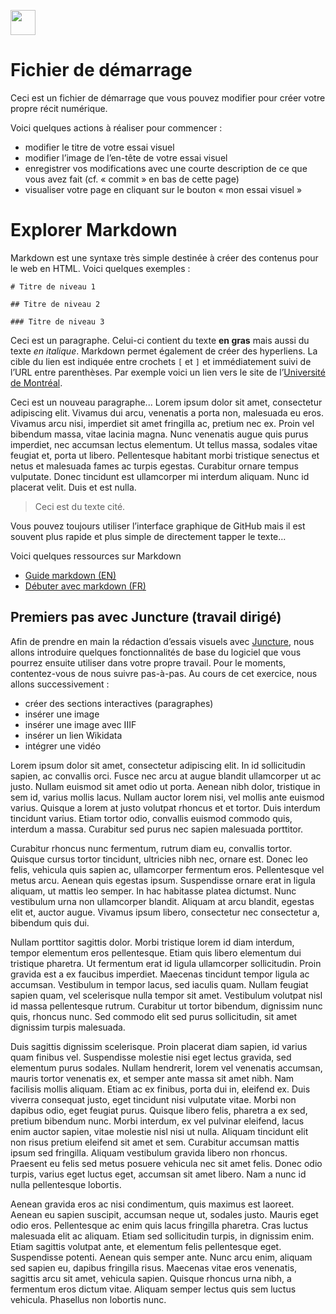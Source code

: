 <a href="https://juncture-digital.org"><img src="https://raw.githubusercontent.com/digitalArtHistory/recits-numeriques/main/images/btn_juncture.svg" style="height:40px"></a>

<param ve-config 
       title="depart" 
       banner="/images/ViennaDioscoridesFolio483vBirds.jpg" 
       layout="vertical">

# Fichier de démarrage

Ceci est un fichier de démarrage que vous pouvez modifier pour créer votre propre récit numérique.

Voici quelques actions à réaliser pour commencer :
- modifier le titre de votre essai visuel
- modifier l’image de l’en-tête de votre essai visuel
- enregistrer vos modifications avec une courte description de ce que vous avez fait (cf. « commit » en bas de cette page)
- visualiser votre page en cliquant sur le bouton « mon essai visuel »

  
# Explorer Markdown

Markdown est une syntaxe très simple destinée à créer des contenus pour le web en HTML. Voici quelques exemples :

```
# Titre de niveau 1

## Titre de niveau 2

### Titre de niveau 3
```

Ceci est un paragraphe. Celui-ci contient du texte **en gras** mais aussi du texte *en italique*. Markdown permet également de créer des hyperliens. La cible du lien est indiquée entre crochets `[` et `]` et immédiatement suivi de l’URL entre parenthèses. Par exemple voici un lien vers le site de l’[Université de Montréal](http://www.umontreal.ca).

Ceci est un nouveau paragraphe...  Lorem ipsum dolor sit amet, consectetur adipiscing elit. Vivamus dui arcu, venenatis a porta non, malesuada eu eros. Vivamus arcu nisi, imperdiet sit amet fringilla ac, pretium nec ex. Proin vel bibendum massa, vitae lacinia magna. Nunc venenatis augue quis purus imperdiet, nec accumsan lectus elementum. Ut tellus massa, sodales vitae feugiat et, porta ut libero. Pellentesque habitant morbi tristique senectus et netus et malesuada fames ac turpis egestas. Curabitur ornare tempus vulputate. Donec tincidunt est ullamcorper mi interdum aliquam. Nunc id placerat velit. Duis et est nulla. 

> Ceci est du texte cité.

Vous pouvez toujours utiliser l’interface graphique de GitHub mais il est souvent plus rapide et plus simple de directement tapper le texte...

Voici quelques ressources sur Markdown
- [Guide markdown (EN)](https://docs.github.com/en/get-started/writing-on-github/getting-started-with-writing-and-formatting-on-github/basic-writing-and-formatting-syntax)
- [Débuter avec markdown (FR)](https://programminghistorian.org/fr/lecons/debuter-avec-markdown)

## Premiers pas avec Juncture (travail dirigé)

Afin de prendre en main la rédaction d’essais visuels avec [Juncture](https://juncture-digital.org/), nous allons introduire quelques fonctionnalités de base du logiciel que vous pourrez ensuite utiliser dans votre propre travail. Pour le moments, contentez-vous de nous suivre pas-à-pas. Au cours de cet exercice, nous allons successivement :
- créer des sections interactives (paragraphes)
- insérer une image
- insérer une image avec IIIF
- insérer un lien Wikidata
- intégrer une vidéo

Lorem ipsum dolor sit amet, consectetur adipiscing elit. In id sollicitudin sapien, ac convallis orci. Fusce nec arcu at augue blandit ullamcorper ut ac justo. Nullam euismod sit amet odio ut porta. Aenean nibh dolor, tristique in sem id, varius mollis lacus. Nullam auctor lorem nisi, vel mollis ante euismod varius. Quisque a lorem at justo volutpat rhoncus et et tortor. Duis interdum tincidunt varius. Etiam tortor odio, convallis euismod commodo quis, interdum a massa. Curabitur sed purus nec sapien malesuada porttitor.

Curabitur rhoncus nunc fermentum, rutrum diam eu, convallis tortor. Quisque cursus tortor tincidunt, ultricies nibh nec, ornare est. Donec leo felis, vehicula quis sapien ac, ullamcorper fermentum eros. Pellentesque vel metus arcu. Aenean quis egestas ipsum. Suspendisse ornare erat in ligula aliquam, ut mattis leo semper. In hac habitasse platea dictumst. Nunc vestibulum urna non ullamcorper blandit. Aliquam at arcu blandit, egestas elit et, auctor augue. Vivamus ipsum libero, consectetur nec consectetur a, bibendum quis dui.

Nullam porttitor sagittis dolor. Morbi tristique lorem id diam interdum, tempor elementum eros pellentesque. Etiam quis libero elementum dui tristique pharetra. Ut fermentum erat id ligula ullamcorper sollicitudin. Proin gravida est a ex faucibus imperdiet. Maecenas tincidunt tempor ligula ac accumsan. Vestibulum in tempor lacus, sed iaculis quam. Nullam feugiat sapien quam, vel scelerisque nulla tempor sit amet. Vestibulum volutpat nisl id massa pellentesque rutrum. Curabitur ut tortor bibendum, dignissim nunc quis, rhoncus nunc. Sed commodo elit sed purus sollicitudin, sit amet dignissim turpis malesuada.

Duis sagittis dignissim scelerisque. Proin placerat diam sapien, id varius quam finibus vel. Suspendisse molestie nisi eget lectus gravida, sed elementum purus sodales. Nullam hendrerit, lorem vel venenatis accumsan, mauris tortor venenatis ex, et semper ante massa sit amet nibh. Nam facilisis mollis aliquam. Etiam ac ex finibus, porta dui in, eleifend ex. Duis viverra consequat justo, eget tincidunt nisi vulputate vitae. Morbi non dapibus odio, eget feugiat purus. Quisque libero felis, pharetra a ex sed, pretium bibendum nunc. Morbi interdum, ex vel pulvinar eleifend, lacus enim auctor sapien, vitae molestie nisl nisi ut nulla. Aliquam tincidunt elit non risus pretium eleifend sit amet et sem. Curabitur accumsan mattis ipsum sed fringilla. Aliquam vestibulum gravida libero non rhoncus. Praesent eu felis sed metus posuere vehicula nec sit amet felis. Donec odio turpis, varius eget luctus eget, accumsan sit amet libero. Nam a nunc id nulla pellentesque lobortis.

Aenean gravida eros ac nisi condimentum, quis maximus est laoreet. Aenean eu sapien suscipit, accumsan neque ut, sodales justo. Mauris eget odio eros. Pellentesque ac enim quis lacus fringilla pharetra. Cras luctus malesuada elit ac aliquam. Etiam sed sollicitudin turpis, in dignissim enim. Etiam sagittis volutpat ante, et elementum felis pellentesque eget. Suspendisse potenti. Aenean quis semper ante. Nunc arcu enim, aliquam sed sapien eu, dapibus fringilla risus. Maecenas vitae eros venenatis, sagittis arcu sit amet, vehicula sapien. Quisque rhoncus urna nibh, a fermentum eros dictum vitae. Aliquam semper lectus quis sem luctus vehicula. Phasellus non lobortis nunc.
